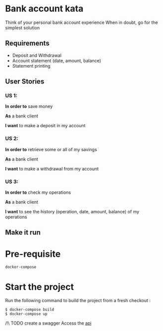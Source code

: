 # Bank account kata

Think of your personal bank account experience When in doubt, go for the simplest solution

## Requirements

* Deposit and Withdrawal
* Account statement (date, amount, balance)
* Statement printing

## User Stories

### US 1:
__In order to__ save money

__As__ a bank client

__I want__ to make a deposit in my account

### US 2:
__In order to__ retrieve some or all of my savings

__As__ a bank client

__I want__ to make a withdrawal from my account

### US 3:
__In order to__ check my operations

__As__ a bank client

__I want__ to see the history (operation, date, amount, balance)  of my operations

## Make it run

# Pre-requisite
`docker-compose`

# Start the project
Run the following command to build the project from a fresh checkout :
```
$ docker-compose build
$ docker-compose up
``` 
/!\ TODO create a swagger
Access the [api](http://localhost/versions) 
